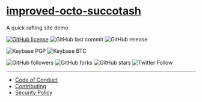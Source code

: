 # [improved-octo-succotash](https://zealous-cray-ab03c3.netlify.app/)
A quick rafting site demo

[![GitHub license](https://img.shields.io/github/license/shgysk8zer0/improved-octo-succotash.svg)](https://github.com/shgysk8zer0/improved-octo-succotash/blob/master/LICENSE)
![GitHub last commit](https://img.shields.io/github/last-commit/shgysk8zer0/improved-octo-succotash.svg)
![GitHub release](https://img.shields.io/github/release/shgysk8zer0/improved-octo-succotash.svg)

![Keybase PGP](https://img.shields.io/keybase/pgp/shgysk8zer0.svg)
![Keybase BTC](https://img.shields.io/keybase/btc/shgysk8zer0.svg)

![GitHub followers](https://img.shields.io/github/followers/shgysk8zer0.svg?style=social)
![GitHub forks](https://img.shields.io/github/forks/shgysk8zer0/improved-octo-succotash.svg?style=social)
![GitHub stars](https://img.shields.io/github/stars/shgysk8zer0/improved-octo-succotash.svg?style=social)
![Twitter Follow](https://img.shields.io/twitter/follow/shgysk8zer0.svg?style=social)
- - -

- [Code of Conduct](./.github/CODE_OF_CONDUCT.md)
- [Contributing](./.github/CONTRIBUTING.md)
- [Security Policy](./.github/SECURITY.md)
